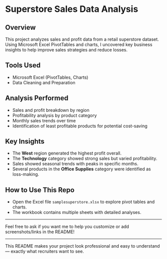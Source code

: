 # Superstore Sales Data Analysis

## Overview  
This project analyzes sales and profit data from a retail superstore dataset. Using Microsoft Excel PivotTables and charts, I uncovered key business insights to help improve sales strategies and reduce losses.

## Tools Used  
- Microsoft Excel (PivotTables, Charts)  
- Data Cleaning and Preparation

## Analysis Performed  
- Sales and profit breakdown by region  
- Profitability analysis by product category  
- Monthly sales trends over time  
- Identification of least profitable products for potential cost-saving

## Key Insights  
- The **West** region generated the highest profit overall.  
- The **Technology** category showed strong sales but varied profitability.  
- Sales showed seasonal trends with peaks in specific months.  
- Several products in the **Office Supplies** category were identified as loss-making.

## How to Use This Repo  
- Open the Excel file `samplesuperstore.xlsx` to explore pivot tables and charts.  
- The workbook contains multiple sheets with detailed analyses.

---

Feel free to ask if you want me to help you customize or add screenshots/links in the README!

---

This README makes your project look professional and easy to understand — exactly what recruiters want to see.
